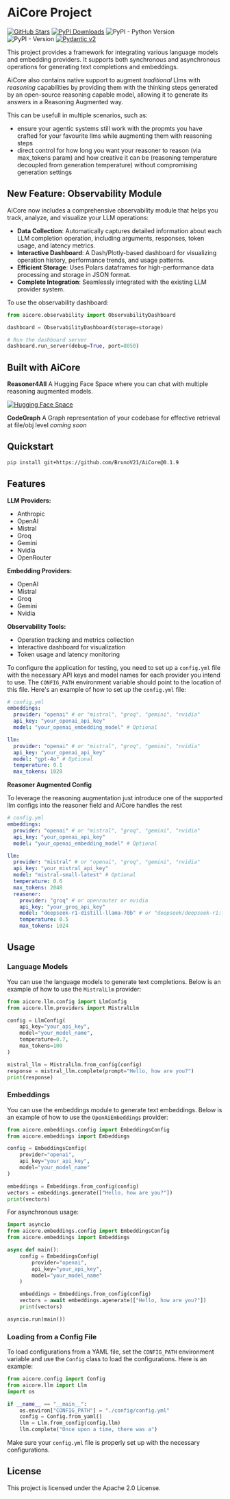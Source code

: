 
# AiCore Project
[![GitHub Stars](https://img.shields.io/github/stars/BrunoV21/AiCore?style=social)](https://github.com/BrunoV21/AiCore/stargazers)
[![PyPI Downloads](https://static.pepy.tech/badge/core-for-ai)](https://pepy.tech/projects/core-for-ai)
![PyPI - Python Version](https://img.shields.io/pypi/pyversions/core-for-ai?style=flat)
![PyPI - Version](https://img.shields.io/pypi/v/core-for-ai?style=flat)
[![Pydantic v2](https://img.shields.io/endpoint?url=https://raw.githubusercontent.com/pydantic/pydantic/main/docs/badge/v2.json)](https://pydantic.dev)

This project provides a framework for integrating various language models and embedding providers. It supports both synchronous and asynchronous operations for generating text completions and embeddings. 

AiCore also contains native support to augment *traditional* Llms with *reasoning* capabilities by providing them with the thinking steps generated by an open-source reasoning capable model, allowing it to generate its answers in a Reasoning Augmented way. 

This can be usefull in multiple scenarios, such as:
- ensure your agentic systems still work with the propmts you have crafted for your favourite llms while augmenting them with reasoning steps
- direct control for how long you want your reasoner to reason (via max_tokens param) and how creative it can be (reasoning temperature decoupled from generation temperature) without compromising generation settings

## New Feature: Observability Module

AiCore now includes a comprehensive observability module that helps you track, analyze, and visualize your LLM operations:

- **Data Collection**: Automatically captures detailed information about each LLM completion operation, including arguments, responses, token usage, and latency metrics.
- **Interactive Dashboard**: A Dash/Plotly-based dashboard for visualizing operation history, performance trends, and usage patterns.
- **Efficient Storage**: Uses Polars dataframes for high-performance data processing and storage in JSON format.
- **Complete Integration**: Seamlessly integrated with the existing LLM provider system.

To use the observability dashboard:

```python
from aicore.observability import ObservabilityDashboard

dashboard = ObservabilityDashboard(storage=storage)

# Run the dashboard server
dashboard.run_server(debug=True, port=8050)
```

## Built with AiCore

**Reasoner4All**
A Hugging Face Space where you can chat with multiple reasoning augmented models.

[![Hugging Face Space](https://huggingface.co/datasets/huggingface/badges/raw/main/open-in-hf-spaces-xl.svg)](https://huggingface.co/spaces/McLoviniTtt/Reasoner4All)

**CodeGraph**
A Graph representation of your codebase for effective retrieval at file/obj level *coming soon*

## Quickstart
```bash
pip install git+https://github.com/BrunoV21/AiCore@0.1.9
```

## Features
**LLM Providers:**
- Anthropic
- OpenAI
- Mistral
- Groq
- Gemini
- Nvidia
- OpenRouter

**Embedding Providers:**
- OpenAI
- Mistral
- Groq
- Gemini
- Nvidia

**Observability Tools:**
- Operation tracking and metrics collection
- Interactive dashboard for visualization
- Token usage and latency monitoring

To configure the application for testing, you need to set up a `config.yml` file with the necessary API keys and model names for each provider you intend to use. The `CONFIG_PATH` environment variable should point to the location of this file. Here's an example of how to set up the `config.yml` file:

```yaml
# config.yml
embeddings:
  provider: "openai" # or "mistral", "groq", "gemini", "nvidia"
  api_key: "your_openai_api_key"
  model: "your_openai_embedding_model" # Optional

llm:
  provider: "openai" # or "mistral", "groq", "gemini", "nvidia"
  api_key: "your_openai_api_key"
  model: "gpt-4o" # Optional
  temperature: 0.1
  max_tokens: 1028
```

**Reasoner Augmented Config**

To leverage the reasoning augmentation just introduce one of the supported llm configs into the reasoner field and AiCore handles the rest

```yaml
# config.yml
embeddings:
  provider: "openai" # or "mistral", "groq", "gemini", "nvidia"
  api_key: "your_openai_api_key"
  model: "your_openai_embedding_model" # Optional

llm:
  provider: "mistral" # or "openai", "groq", "gemini", "nvidia"
  api_key: "your_mistral_api_key"
  model: "mistral-small-latest" # Optional
  temperature: 0.6
  max_tokens: 2048
  reasoner:
    provider: "groq" # or openrouter or nvidia
    api_key: "your_groq_api_key"
    model: "deepseek-r1-distill-llama-70b" # or "deepseek/deepseek-r1:free" or "deepseek/deepseek-r1"
    temperature: 0.5
    max_tokens: 1024
```

## Usage

### Language Models

You can use the language models to generate text completions. Below is an example of how to use the `MistralLlm` provider:

```python
from aicore.llm.config import LlmConfig
from aicore.llm.providers import MistralLlm

config = LlmConfig(
    api_key="your_api_key",
    model="your_model_name",
    temperature=0.7,
    max_tokens=100
)

mistral_llm = MistralLlm.from_config(config)
response = mistral_llm.complete(prompt="Hello, how are you?")
print(response)
```

### Embeddings

You can use the embeddings module to generate text embeddings. Below is an example of how to use the `OpenAiEmbeddings` provider:

```python
from aicore.embeddings.config import EmbeddingsConfig
from aicore.embeddings import Embeddings

config = EmbeddingsConfig(
    provider="openai",
    api_key="your_api_key",
    model="your_model_name"
)

embeddings = Embeddings.from_config(config)
vectors = embeddings.generate(["Hello, how are you?"])
print(vectors)
```

For asynchronous usage:

```python
import asyncio
from aicore.embeddings.config import EmbeddingsConfig
from aicore.embeddings import Embeddings

async def main():
    config = EmbeddingsConfig(
        provider="openai",
        api_key="your_api_key",
        model="your_model_name"
    )

    embeddings = Embeddings.from_config(config)
    vectors = await embeddings.agenerate(["Hello, how are you?"])
    print(vectors)

asyncio.run(main())
```

### Loading from a Config File

To load configurations from a YAML file, set the `CONFIG_PATH` environment variable and use the `Config` class to load the configurations. Here is an example:

```python
from aicore.config import Config
from aicore.llm import Llm
import os

if __name__ == "__main__":
    os.environ["CONFIG_PATH"] = "./config/config.yml"
    config = Config.from_yaml()
    llm = Llm.from_config(config.llm)
    llm.complete("Once upon a time, there was a")
```

Make sure your `config.yml` file is properly set up with the necessary configurations.
## License

This project is licensed under the Apache 2.0 License.
